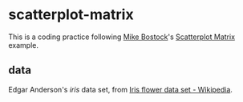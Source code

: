 # scatterplot-matrix

This is a coding practice following [Mike Bostock](https://bost.ocks.org/mike/)'s [Scatterplot Matrix](http://mbostock.github.io/d3/talk/20111116/iris-splom.html) example.

## data

Edgar Anderson's *iris* data set, from [Iris flower data set - Wikipedia](https://en.wikipedia.org/wiki/Iris_flower_data_set).